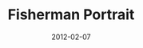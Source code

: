 ---
title: Fisherman Portrait
caption: Portrait of a fisherman aboard the Guiding Light
location: Shetland, UK
slug: /1202001
date: 2012-02-07
featuredImage: ./images/white-fishing-027.jpg
tags: ["Portrait", "Fishing", "North Sea", "UK"]
category: gallery
subject: In Action
---